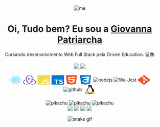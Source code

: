 <div align="center">
    <img align="center" width="200" height="200" alt="me" src="https://i.ibb.co/C1gykLG/Whats-App-Image-2023-01-12-at-21-57-34.png">
 </div>

  
  <h1 align="center">
    Oi, Tudo bem? Eu sou a 
    <a href="https://www.instagram.com/giovannapox/">Giovanna Patriarcha</a>
  </h1>
  
  <p align="center">
    Cursando desenvolvimento Web Full Stack pela Driven Education. 💻📚
    
</div>

<div align="center">
  <a href="https://github.com/giovannapox">
    <img height="150em" src="https://github-readme-stats.vercel.app/api?username=giovannapox&count_private=true&include_all_commits=true&show_icons=true&theme=dracula&hide_border=false&show_owner=true"/>
    <img height="150em" src="https://github-readme-stats.vercel.app/api/top-langs/?username=giovannapox&theme=dracula&hide_border=false&&layout=compact"/>
  </a>
</div>

<div align="center" valign="top"><br>
  <img align="center" alt="React" height="30" width="40" src="https://raw.githubusercontent.com/devicons/devicon/master/icons/react/react-original.svg">
  <img align="center" alt="Redux" height="30" width="40" src="https://raw.githubusercontent.com/devicons/devicon/master/icons/redux/redux-original.svg">
  <img align="center" alt="Js" height="30" width="40" src="https://raw.githubusercontent.com/devicons/devicon/master/icons/javascript/javascript-plain.svg">
  <img align="center" alt="Js" height="30" width="40" src="https://raw.githubusercontent.com/devicons/devicon/master/icons/typescript/typescript-plain.svg">
  <img align="center" alt="HTML" height="30" width="40" src="https://raw.githubusercontent.com/devicons/devicon/master/icons/html5/html5-original.svg">
  <img align="center" alt="CSS" height="30" width="40" src="https://raw.githubusercontent.com/devicons/devicon/master/icons/css3/css3-original.svg">
  <img align="center" alt="nodejs" height="30" width="40" src="https://cdn.worldvectorlogo.com/logos/nodejs-icon.svg">
  <img align="center" alt="Wa-Jest" height="30" width="40" src="https://cdn.jsdelivr.net/gh/devicons/devicon/icons/jest/jest-plain.svg">
  <img align="center" alt="git" height="30" width="40" src="https://raw.githubusercontent.com/devicons/devicon/master/icons/git/git-original.svg">
  <img align="center" alt="github" height="35" width="35" src="https://cdn-icons-png.flaticon.com/512/25/25231.png">
  <img align="center" alt="linux" height="30" width="40" src="https://raw.githubusercontent.com/devicons/devicon/master/icons/linux/linux-original.svg">
</div><br>

<div align="center">
<img align="center" alt="pikachu" heigth="100" width="100" src="https://images-wixmp-ed30a86b8c4ca887773594c2.wixmp.com/f/ed5160fc-9b80-4c5c-a19f-05fb2b7ae75c/d7vjdnv-57735c63-8c9b-4b12-8155-0ba6ab373a29.gif?token=eyJ0eXAiOiJKV1QiLCJhbGciOiJIUzI1NiJ9.eyJzdWIiOiJ1cm46YXBwOjdlMGQxODg5ODIyNjQzNzNhNWYwZDQxNWVhMGQyNmUwIiwiaXNzIjoidXJuOmFwcDo3ZTBkMTg4OTgyMjY0MzczYTVmMGQ0MTVlYTBkMjZlMCIsIm9iaiI6W1t7InBhdGgiOiJcL2ZcL2VkNTE2MGZjLTliODAtNGM1Yy1hMTlmLTA1ZmIyYjdhZTc1Y1wvZDd2amRudi01NzczNWM2My04YzliLTRiMTItODE1NS0wYmE2YWIzNzNhMjkuZ2lmIn1dXSwiYXVkIjpbInVybjpzZXJ2aWNlOmZpbGUuZG93bmxvYWQiXX0.NYkmEuyqjS4X652ak4efh6AjmWEckjS_NYkrFWQXm5c">
  <img align="center" alt="pikachu" heigth="100" width="100" src="https://images-wixmp-ed30a86b8c4ca887773594c2.wixmp.com/f/ed5160fc-9b80-4c5c-a19f-05fb2b7ae75c/d7vjdnv-57735c63-8c9b-4b12-8155-0ba6ab373a29.gif?token=eyJ0eXAiOiJKV1QiLCJhbGciOiJIUzI1NiJ9.eyJzdWIiOiJ1cm46YXBwOjdlMGQxODg5ODIyNjQzNzNhNWYwZDQxNWVhMGQyNmUwIiwiaXNzIjoidXJuOmFwcDo3ZTBkMTg4OTgyMjY0MzczYTVmMGQ0MTVlYTBkMjZlMCIsIm9iaiI6W1t7InBhdGgiOiJcL2ZcL2VkNTE2MGZjLTliODAtNGM1Yy1hMTlmLTA1ZmIyYjdhZTc1Y1wvZDd2amRudi01NzczNWM2My04YzliLTRiMTItODE1NS0wYmE2YWIzNzNhMjkuZ2lmIn1dXSwiYXVkIjpbInVybjpzZXJ2aWNlOmZpbGUuZG93bmxvYWQiXX0.NYkmEuyqjS4X652ak4efh6AjmWEckjS_NYkrFWQXm5c">
  <img align="center" alt="pikachu" heigth="100" width="100" src="https://images-wixmp-ed30a86b8c4ca887773594c2.wixmp.com/f/ed5160fc-9b80-4c5c-a19f-05fb2b7ae75c/d7vjdnv-57735c63-8c9b-4b12-8155-0ba6ab373a29.gif?token=eyJ0eXAiOiJKV1QiLCJhbGciOiJIUzI1NiJ9.eyJzdWIiOiJ1cm46YXBwOjdlMGQxODg5ODIyNjQzNzNhNWYwZDQxNWVhMGQyNmUwIiwiaXNzIjoidXJuOmFwcDo3ZTBkMTg4OTgyMjY0MzczYTVmMGQ0MTVlYTBkMjZlMCIsIm9iaiI6W1t7InBhdGgiOiJcL2ZcL2VkNTE2MGZjLTliODAtNGM1Yy1hMTlmLTA1ZmIyYjdhZTc1Y1wvZDd2amRudi01NzczNWM2My04YzliLTRiMTItODE1NS0wYmE2YWIzNzNhMjkuZ2lmIn1dXSwiYXVkIjpbInVybjpzZXJ2aWNlOmZpbGUuZG93bmxvYWQiXX0.NYkmEuyqjS4X652ak4efh6AjmWEckjS_NYkrFWQXm5c">
 </div>

<div align="center">
  <a href="https://cdn-icons-png.flaticon.com/512/25/25231.png" target="_blank"><img src="https://img.shields.io/badge/-Instagram-%23E4405F?style=for-the-badge&logo=instagram&logoColor=white" target="_blank"></a>
  <a href="https://www.linkedin.com/in/giovanna-patriarcha-b90a9a259/" target="_blank"><img src="https://img.shields.io/badge/-LinkedIn-%230077B5?style=for-the-badge&logo=linkedin&logoColor=white" target="_blank"></a> 
  <a href="https://www.twitch.tv/giovannaptc" target="_blank"><img src="https://img.shields.io/badge/Twitch-9146FF?style=for-the-badge&logo=twitch&logoColor=white" target="_blank"></a>
  <a href="mailto:giovannad1clonius@gmail.com"><img src="https://img.shields.io/badge/-Gmail-%23333?style=for-the-badge&logo=gmail&logoColor=white" target="_blank"></a>
</div>

<div align="center">
  
![snake gif](https://github.com/giovannapox/giovannapox/blob/output/github-contribution-grid-snake.svg)
  
</div>
